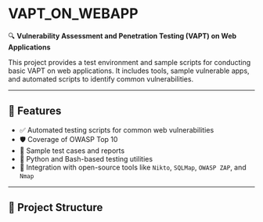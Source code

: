 # VAPT_ON_WEBAPP

🔍 **Vulnerability Assessment and Penetration Testing (VAPT) on Web Applications**

This project provides a test environment and sample scripts for conducting basic VAPT on web applications. It includes tools, sample vulnerable apps, and automated scripts to identify common vulnerabilities.

---

## 🚀 Features

- ✅ Automated testing scripts for common web vulnerabilities
- 🛡️ Coverage of OWASP Top 10
- 🧪 Sample test cases and reports
- 🐍 Python and Bash-based testing utilities
- 🧰 Integration with open-source tools like `Nikto`, `SQLMap`, `OWASP ZAP`, and `Nmap`

---

## 📁 Project Structure
